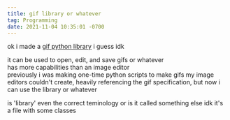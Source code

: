 ```yaml
---
title: gif library or whatever
tag: Programming
date: 2021-11-04 10:35:01 -0700
---
```

ok i made a [gif python library](/assets/gif.py) i guess idk

it can be used to open, edit, and save gifs or whatever  
has more capabilities than an image editor  
previously i was making one-time python scripts to make gifs my image editors couldn't create, heavily referencing the gif specification, but now i can use the library or whatever

is 'library' even the correct teminology or is it called something else idk it's a file with some classes
